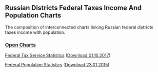## Russian Districts Federal Taxes Income And Population Charts

The composition of interconnected charts linking Russian federal districts taxes income with population.

### [Open Charts](https://neoreact-cat.github.io/charts/pages/ru.russian-district-federal-budget-taxes-income-and-population/charts.html)

[Federal Tax Service Statistics](https://www.nalog.ru/rn77/related_activities/statistics_and_analytics/forms/6772396/) ([Download 01.10.2017](https://neoreact-cat.github.io/charts/data/excel/ru.federal-taxes-income-by-territories.2017-10.xls))

[Federal Population Statistics](http://www.statdata.ru/naselenie-federalnyh-okrugov-rossii) ([Download 23.01.2015](https://neoreact-cat.github.io/charts/data/excel/ru.population-by-territories.2015-01.xls))